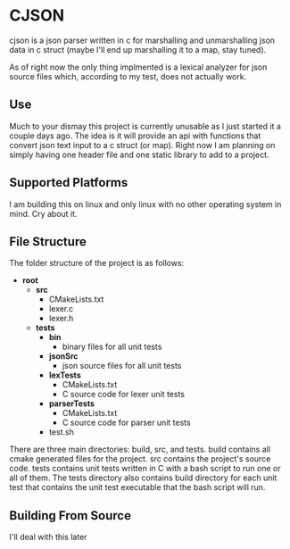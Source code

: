 # CJSON


cjson is a json parser written in c for marshalling and unmarshalling json data in c struct (maybe I'll end up marshalling it to a map, stay tuned).

As of right now the only thing implmented is a lexical analyzer for json source files which, according to my test, does not actually work.


## Use


Much to your dismay this project is currently unusable as I just started it a couple days ago. The idea is it will provide an
api with functions that convert json text input to a c struct (or map). Right now I am planning on simply having one header
file and one static library to add to a project.

## Supported Platforms


I am building this on linux and only linux with no other operating system in mind. Cry about it.


## File Structure


The folder structure of the project is as follows:

- **root**
  - **src**
    - CMakeLists.txt
    - lexer.c
    - lexer.h
  - **tests**
    - **bin**
      - binary files for all unit tests
    - **jsonSrc**
      - json source files for all unit tests
    - **lexTests**
      - CMakeLists.txt
      - C source code for lexer unit tests
    - **parserTests**
      - CMakeLists.txt
      - C source code for parser unit tests
    - test.sh

There are three main directories: build, src, and tests. build contains all cmake generated files for the
project. src contains the project's source code. tests contains unit tests written in C with a bash script
to run one or all of them. The tests directory also contains build directory for each unit test that contains
the unit test executable that the bash script will run.

## Building From Source


I'll deal with this later
